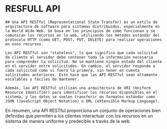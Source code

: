 # RESFULL API

    ## Una API RESTful (Representational State Transfer) es un estilo de arquitectura de software para sistemas distribuidos, especialmente en la World Wide Web. Se basa en los principios de cómo funcionan y se comunican los recursos en la web, utilizando los métodos estándar del protocolo HTTP (como GET, POST, PUT, DELETE) para realizar operaciones en esos recursos.

    Las API RESTful son "stateless", lo que significa que cada solicitud de cliente al servidor debe contener toda la información necesaria para comprender la solicitud. No se mantiene ningún estado del cliente en el servidor entre solicitudes. En cambio, el servidor responde a cada solicitud como si fuera la primera, sin tener en cuenta solicitudes anteriores. Esto hace que las API RESTful sean altamente escalables y fáciles de mantener.

    Además, las API RESTful utilizan una arquitectura de URI (Uniform Resource Identifier) para identificar los recursos disponibles en el sistema, y los datos se suelen transferir en formatos estándar como JSON (JavaScript Object Notation) o XML (eXtensible Markup Language).

En resumen, una API RESTful proporciona un conjunto de operaciones bien definidas que permiten a los clientes interactuar con los recursos en un sistema de manera uniforme y predecible a través de la web.
